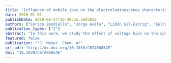 ```yaml
---
title: "Influence of mobile ions on the electroluminescence characteristics of methylammonium lead iodide perovskite diodes"
date: 2016-01-01
publishDate: 2019-08-27T10:48:55.369381Z
authors: ["Enrico Bandiello", "Jorge Ávila", "Lidón Gil-Escrig", "Eelco Tekelenburg", "Michele Sessolo", "Henk J Bolink"]
publication_types: ["2"]
abstract: "In this work, we study the effect of voltage bias on the optoelectronic behavior of methylammonium lead iodide planar diodes. Upon biasing the diodes with a positive voltage, the turn-on voltage of the electroluminescence diminishes and its intensity substantially increases. This behavior is reminiscent of that observed in light-emitting electrochemical cells (LECs), single-layer electroluminescent devices in which the charge injection is assisted by the accumulation of ions at the electrode interface. Because of this mechanism, performances are largely independent from the work function of the electrodes. The similarities observed between planar perovskite diodes and LECs suggest that mobile ions in the perovskite do play an important role in device operation. Besides enhanced electroluminescence, biasing these devices can also result in improved photovoltaic performance."
featured: false
publication: "*J. Mater. Chem. A*"
url_pdf: "http://dx.doi.org/10.1039/C6TA06854E"
doi: "10.1039/C6TA06854E"
---
```


